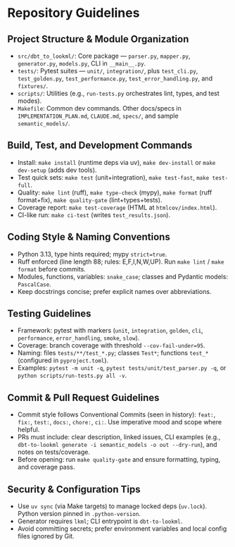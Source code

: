 # Repository Guidelines

## Project Structure & Module Organization
- `src/dbt_to_lookml/`: Core package — `parser.py`, `mapper.py`, `generator.py`, `models.py`, CLI in `__main__.py`.
- `tests/`: Pytest suites — `unit/`, `integration/`, plus `test_cli.py`, `test_golden.py`, `test_performance.py`, `test_error_handling.py`, and `fixtures/`.
- `scripts/`: Utilities (e.g., `run-tests.py` orchestrates lint, types, and test modes).
- `Makefile`: Common dev commands. Other docs/specs in `IMPLEMENTATION_PLAN.md`, `CLAUDE.md`, `specs/`, and sample `semantic_models/`.

## Build, Test, and Development Commands
- Install: `make install` (runtime deps via uv), `make dev-install` or `make dev-setup` (adds dev tools).
- Test quick sets: `make test` (unit+integration), `make test-fast`, `make test-full`.
- Quality: `make lint` (ruff), `make type-check` (mypy), `make format` (ruff format+fix), `make quality-gate` (lint+types+tests).
- Coverage report: `make test-coverage` (HTML at `htmlcov/index.html`).
- CI-like run: `make ci-test` (writes `test_results.json`).

## Coding Style & Naming Conventions
- Python 3.13, type hints required; mypy `strict=true`.
- Ruff enforced (line length 88; rules: E,F,I,N,W,UP). Run `make lint` / `make format` before commits.
- Modules, functions, variables: `snake_case`; classes and Pydantic models: `PascalCase`.
- Keep docstrings concise; prefer explicit names over abbreviations.

## Testing Guidelines
- Framework: pytest with markers (`unit`, `integration`, `golden`, `cli`, `performance`, `error_handling`, `smoke`, `slow`).
- Coverage: branch coverage with threshold `--cov-fail-under=95`.
- Naming: files `tests/**/test_*.py`; classes `Test*`; functions `test_*` (configured in `pyproject.toml`).
- Examples: `pytest -m unit -q`, `pytest tests/unit/test_parser.py -q`, or `python scripts/run-tests.py all -v`.

## Commit & Pull Request Guidelines
- Commit style follows Conventional Commits (seen in history): `feat:`, `fix:`, `test:`, `docs:`, `chore:`, `ci:`. Use imperative mood and scope where helpful.
- PRs must include: clear description, linked issues, CLI examples (e.g., `dbt-to-lookml generate -i semantic_models -o out --dry-run`), and notes on tests/coverage.
- Before opening: run `make quality-gate` and ensure formatting, typing, and coverage pass.

## Security & Configuration Tips
- Use `uv sync` (via Make targets) to manage locked deps (`uv.lock`). Python version pinned in `.python-version`.
- Generator requires `lkml`; CLI entrypoint is `dbt-to-lookml`.
- Avoid committing secrets; prefer environment variables and local config files ignored by Git.
